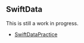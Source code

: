 ## SwiftData

This is still a work in progress. 

* [SwiftDataPractice](/Swift%20Frameworks/SwiftData/SwiftDataPractice/)   